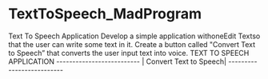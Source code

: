 # TextToSpeech_MadProgram
Text To Speech Application
Develop a simple application withoneEdit Textso that the user can write some text in it. 
Create a button called "Convert Text to Speech” that converts the user input text into voice. 
                             TEXT TO SPEECH APPLICATION 
                             --------------------------
                             | Convert Text to Speech| 
                             --------------------------
